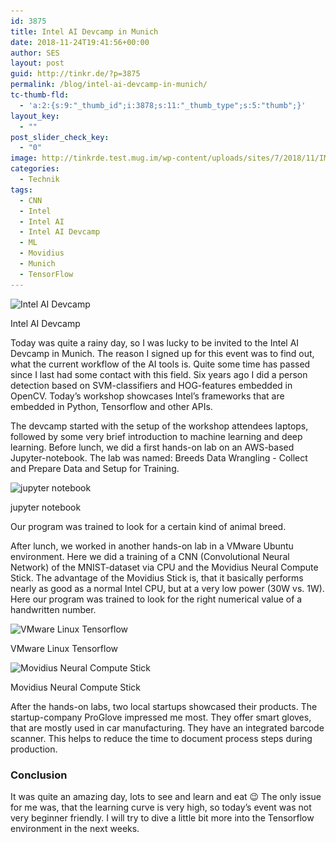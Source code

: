 ```yaml
---
id: 3875
title: Intel AI Devcamp in Munich
date: 2018-11-24T19:41:56+00:00
author: SES
layout: post
guid: http://tinkr.de/?p=3875
permalink: /blog/intel-ai-devcamp-in-munich/
tc-thumb-fld:
  - 'a:2:{s:9:"_thumb_id";i:3878;s:11:"_thumb_type";s:5:"thumb";}'
layout_key:
  - ""
post_slider_check_key:
  - "0"
image: http://tinkrde.test.mug.im/wp-content/uploads/sites/7/2018/11/IMG_20181124_174310.jpg
categories:
  - Technik
tags:
  - CNN
  - Intel
  - Intel AI
  - Intel AI Devcamp
  - ML
  - Movidius
  - Munich
  - TensorFlow
---
```

<div id="attachment_3878" style="width: 1034px" >
  <img aria-describedby="caption-attachment-3878" loading="lazy" src="/assets/2018/11/IMG_20181124_174310-1024x865.jpg" alt="Intel AI Devcamp"    srcset="/assets/2018/11/IMG_20181124_174310-1024x865.jpg 1024w, /assets/2018/11/IMG_20181124_174310-300x254.jpg 300w, /assets/2018/11/IMG_20181124_174310-768x649.jpg 768w" sizes="(max-width: 1024px) 100vw, 1024px" />

  <p id="caption-attachment-3878" >
    Intel AI Devcamp
  </p>
</div>

Today was quite a rainy day, so I was lucky to be invited to the Intel AI Devcamp in Munich.
The reason I signed up for this event was to find out, what the current workflow of the AI tools is. Quite some time has passed since I last had some contact with this field. Six years ago I did a person detection based on SVM-classifiers and HOG-features embedded in OpenCV. Today&#8217;s workshop showcases Intel&#8217;s frameworks that are embedded in Python, Tensorflow and other APIs.

The devcamp started with the setup of the workshop attendees laptops, followed by some very brief introduction to machine learning and deep learning.
Before lunch, we did a first hands-on lab on an AWS-based Jupyter-notebook. The lab was named: Breeds Data Wrangling - Collect and Prepare Data and Setup for Training.

<div id="attachment_3876" style="width: 1034px" >
  <img aria-describedby="caption-attachment-3876" loading="lazy" src="/assets/2018/11/jupyter_notebook-1024x658.jpg" alt="jupyter notebook"    srcset="/assets/2018/11/jupyter_notebook-1024x658.jpg 1024w, /assets/2018/11/jupyter_notebook-300x193.jpg 300w, /assets/2018/11/jupyter_notebook-768x493.jpg 768w, /assets/2018/11/jupyter_notebook.jpg 1029w" sizes="(max-width: 1024px) 100vw, 1024px" />

  <p id="caption-attachment-3876" >
    jupyter notebook
  </p>
</div>


Our program was trained to look for a certain kind of animal breed.

After lunch, we worked in another hands-on lab in a VMware Ubuntu environment. Here we did a training of a CNN (Convolutional Neural Network) of the MNIST-dataset via CPU and the Movidius Neural Compute Stick. The advantage of the Movidius Stick is, that it basically performs nearly as good as a normal Intel CPU, but at a very low power (30W vs. 1W). Here our program was trained to look for the right numerical value of a handwritten number.


<div id="attachment_3877" style="width: 960px" >
  <img aria-describedby="caption-attachment-3877" loading="lazy" src="/assets/2018/11/vmware_linux_tensorflow.jpg" alt="VMware Linux Tensorflow"    srcset="/assets/2018/11/vmware_linux_tensorflow.jpg 950w, /assets/2018/11/vmware_linux_tensorflow-300x228.jpg 300w, /assets/2018/11/vmware_linux_tensorflow-768x583.jpg 768w" sizes="(max-width: 950px) 100vw, 950px" />

  <p id="caption-attachment-3877" >
    VMware Linux Tensorflow
  </p>
</div>

<div id="attachment_3879" style="width: 810px" >
  <img aria-describedby="caption-attachment-3879" loading="lazy" src="/assets/2018/11/IMG_20181124_144024.jpg" alt="Movidius Neural Compute Stick"    srcset="/assets/2018/11/IMG_20181124_144024.jpg 800w, /assets/2018/11/IMG_20181124_144024-300x193.jpg 300w, /assets/2018/11/IMG_20181124_144024-768x493.jpg 768w" sizes="(max-width: 800px) 100vw, 800px" />

  <p id="caption-attachment-3879" >
    Movidius Neural Compute Stick
  </p>
</div>

After the hands-on labs, two local startups showcased their products. The startup-company ProGlove impressed me most. They offer smart gloves, that are mostly used in car manufacturing. They have an integrated barcode scanner. This helps to reduce the time to document process steps during production.

### Conclusion

It was quite an amazing day, lots to see and learn and eat 😉 The only issue for me was, that the learning curve is very high, so today&#8217;s event was not very beginner friendly. I will try to dive a little bit more into the Tensorflow environment in the next weeks.

